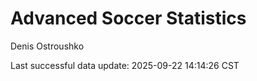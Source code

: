# Advanced Soccer Statistics
Denis Ostroushko

<!-- gfm -->

Last successful data update: 2025-09-22 14:14:26 CST
